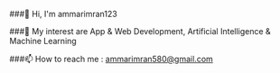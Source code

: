 ###👋 Hi, I'm ammarimran123

###👀 My interest are App & Web Development, Artificial Intelligence & Machine Learning

###📫 How to reach me : ammarimran580@gmail.com



<!--
**ammarimran123/ammarimran123** is a ✨ _special_ ✨ repository because its `README.md` (this file) appears on your GitHub profile.

Here are some ideas to get you started:

- 🔭 I’m currently working on ...
- 🌱 I’m currently learning ...
- 👯 I’m looking to collaborate on ...
- 🤔 I’m looking for help with ...
- 💬 Ask me about ...
- 📫 How to reach me: ...
- 😄 Pronouns: ...
- ⚡ Fun fact: ...
-->
